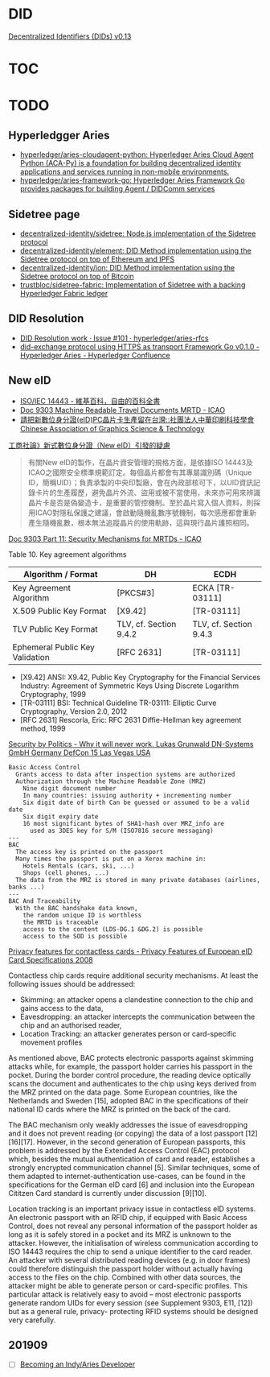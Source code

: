 # DID

[Decentralized Identifiers (DIDs) v0.13](https://w3c-ccg.github.io/did-spec/)

# TOC
<!-- toc -->

# TODO

## Hyperledgger Aries

- [hyperledger/aries-cloudagent-python: Hyperledger Aries Cloud Agent Python (ACA-Py) is a foundation for building decentralized identity applications and services running in non-mobile environments.](https://github.com/hyperledger/aries-cloudagent-python)
- [hyperledger/aries-framework-go: Hyperledger Aries Framework Go provides packages for building Agent / DIDComm services](https://github.com/hyperledger/aries-framework-go)

## Sidetree page

- [decentralized-identity/sidetree: Node.js implementation of the Sidetree protocol](https://github.com/decentralized-identity/sidetree)
- [decentralized-identity/element: DID Method implementation using the Sidetree protocol on top of Ethereum and IPFS](https://github.com/decentralized-identity/element)
- [decentralized-identity/ion: DID Method implementation using the Sidetree protocol on top of Bitcoin](https://github.com/decentralized-identity/ion)
- [trustbloc/sidetree-fabric: Implementation of Sidetree with a backing Hyperledger Fabric ledger](https://github.com/trustbloc/sidetree-fabric)

## DID Resolution

- [DID Resolution work · Issue #101 · hyperledger/aries-rfcs](https://github.com/hyperledger/aries-rfcs/issues/101)
- [did-exchange protocol using HTTPS as transport Framework Go v0.1.0 - Hyperledger Aries - Hyperledger Confluence](https://wiki.hyperledger.org/display/ARIES/Framework+Go+v0.1.0)

## New eID

- [ISO/IEC 14443 - 維基百科，自由的百科全書](https://zh.wikipedia.org/zh-tw/ISO/IEC_14443)
- [Doc 9303 Machine Readable Travel Documents MRTD - ICAO](https://www.icao.int/publications/pages/publication.aspx?docnum=9303)
- [請把新數位身分證(eID)PC晶片卡生產留在台灣::社團法人中華印刷科技學會Chinese Association of Graphics Science & Technology](http://www.cagst.org.tw/addlist_c.php?tb=YWRkbGlzdF8yMDEzMDEyMTEzMTkzOQ==&no=59)

[工商社論》新式數位身分證（New eID）引發的疑慮](https://www.chinatimes.com/newspapers/20190916000181-260202?chdtv)

> 有關New eID的製作，在晶片資安管理的規格方面，是依據ISO 14443及ICAO之國際安全標準規範訂定。每個晶片都會有其專屬識別碼（Unique ID，簡稱UID）；負責承製的中央印製廠，會在內政部核可下，以UID資訊記錄卡片的生產履歷，避免晶片外流、盜用或被不當使用，未來亦可用來辨識晶片卡是否是偽變造卡，是重要的管控機制。至於晶片寫入個人資料，則採用ICAO對隱私保護之建議，會啟動隨機亂數序號機制，每次感應都會重新產生隨機亂數，根本無法追蹤晶片的使用軌跡，這與現行晶片護照相同。

[Doc 9303 Part 11: Security Mechanisms for MRTDs - ICAO](https://www.icao.int/publications/pages/publication.aspx?docnum=9303)

Table 10. Key agreement algorithms

Algorithm / Format | DH | ECDH
---|---|---
Key Agreement Algorithm | [PKCS#3] | ECKA [TR-03111]
X.509 Public Key Format | [X9.42] | [TR-03111]
TLV Public Key Format | TLV, cf. Section 9.4.2 | TLV, cf. Section 9.4.3
Ephemeral Public Key Validation | [RFC 2631] | [TR-03111] 

- [X9.42] ANSI: X9.42, Public Key Cryptography for the Financial Services Industry:
Agreement of Symmetric Keys Using Discrete Logarithm Cryptography, 1999 
- [TR-03111] BSI: Technical Guideline TR-03111: Elliptic Curve Cryptography, Version 2.0, 2012 
- [RFC 2631] Rescorla, Eric: RFC 2631 Diffie-Hellman key agreement method, 1999 

[Security by Politics - Why it will never work. Lukas Grunwald DN-Systems GmbH Germany DefCon 15 Las Vegas USA](https://docplayer.net/7643386-Security-by-politics-why-it-will-never-work-lukas-grunwald-dn-systems-gmbh-germany-defcon-15-las-vegas-usa.html)

```
Basic Access Control
  Grants access to data after inspection systems are authorized
  Authorization through the Machine Readable Zone (MRZ)
    Nine digit document number
    In many countries: issuing authority + incrementing number
    Six digit date of birth Can be guessed or assumed to be a valid date
    Six digit expiry date 
    16 most significant bytes of SHA1-hash over MRZ_info are 
      used as 3DES key for S/M (ISO7816 secure messaging)
---
BAC 
  The access key is printed on the passport
  Many times the passport is put on a Xerox machine in:
    Hotels Rentals (cars, ski, ...) 
    Shops (cell phones, ...)
  The data from the MRZ is stored in many private databases (airlines, banks ...)
---
BAC And Traceability
  With the BAC handshake data known, 
    the random unique ID is worthless
    the MRTD is traceable
    access to the content (LDS-DG.1 &DG.2) is possible
    access to the SOD is possible
```


[Privacy features for contactless cards - Privacy Features of European eID Card Specifications 2008](https://www.enisa.europa.eu/publications/eid-cards-en/at_download/fullReport)


Contactless chip cards require additional security mechanisms. At least the following issues should be addressed:

- Skimming: an attacker opens a clandestine connection to the chip and gains access to the data,
- Eavesdropping: an attacker intercepts the communication between the chip and an authorised reader,
- Location Tracking: an attacker generates person or card-specific movement profiles

As mentioned above, BAC protects electronic passports against skimming attacks while, for example, the passport holder carries his passport in the pocket. During the border control procedure, the reading device optically scans the document and authenticates to the chip using keys derived from the MRZ printed on the data page. Some European countries, like the Netherlands and Sweden [15], adopted BAC in the specifications of their national ID cards where the MRZ is printed on the back of the card.

The BAC mechanism only weakly addresses the issue of eavesdropping and it does not prevent reading (or copying) the data of a lost passport [12][16][17]. However, in the second generation of European passports, this problem is addressed by the Extended Access Control (EAC) protocol which, besides the mutual authentication of card and reader, establishes a strongly encrypted communication channel [5]. Similar techniques, some of them adapted to internet-authentication use-cases, can be found in the specifications for the German eID card [6] and inclusion into the European Cititzen Card standard is currently under discussion [9][10].

Location tracking is an important privacy issue in contactless eID systems. An electronic passport with an RFID chip, if equipped with Basic Access Control, does not reveal any personal information of the passport holder as long as it is safely stored in a pocket and its MRZ is unknown to the attacker. However, the initialisation of wireless communication according to ISO 14443 requires the chip to send a unique identifier to the card reader. An attacker with several distributed reading devices (e.g. in door frames) could therefore distinguish the passport holder without actually having access to the files on the chip. Combined with other data sources, the attacker might be able to generate person or card-specific profiles. This particular attack is relatively easy to avoid – most electronic passports generate random UIDs for every session (see Supplement 9303, E11, [12]) but as a general rule, privacy- protecting RFID systems should be designed very carefully.

## 201909

- [ ] [Becoming an Indy/Aries Developer](https://github.com/hyperledger/aries-cloudagent-python/blob/master/docs/GettingStartedAriesDev/README.md)